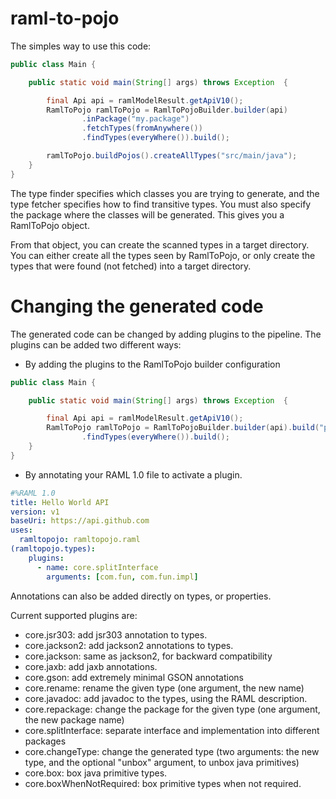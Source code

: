 # raml-to-pojo

The simples way to use this code:
```java
public class Main {

    public static void main(String[] args) throws Exception  {

        final Api api = ramlModelResult.getApiV10();
        RamlToPojo ramlToPojo = RamlToPojoBuilder.builder(api)
                .inPackage("my.package")
                .fetchTypes(fromAnywhere())
                .findTypes(everyWhere()).build();

        ramlToPojo.buildPojos().createAllTypes("src/main/java");
    }
}
```

The type finder specifies which classes you are trying to generate, and the type fetcher specifies how to find transitive 
types. You must also specify the package where the classes will be generated. This gives you a RamlToPojo object.

From that object, you can create the scanned types in a target directory.  You can either create all the types seen by RamlToPojo,
or only create the types that were found (not fetched) into a target directory.  

# Changing the generated code

The generated code can be changed by adding plugins to the pipeline.  The plugins can be added two different ways:

* By adding the plugins to the RamlToPojo builder configuration
```java
public class Main {

    public static void main(String[] args) throws Exception  {

        final Api api = ramlModelResult.getApiV10();
        RamlToPojo ramlToPojo = RamlToPojoBuilder.builder(api).build("plugin1", "plugin2")
                .findTypes(everyWhere()).build();
    }
}
```
* By annotating your RAML 1.0 file to activate a plugin.
```yaml
#%RAML 1.0
title: Hello World API
version: v1
baseUri: https://api.github.com
uses:
  ramltopojo: ramltopojo.raml
(ramltopojo.types):
    plugins:
      - name: core.splitInterface
        arguments: [com.fun, com.fun.impl]
```
Annotations can also be added directly on types, or properties.

Current supported plugins are:
* core.jsr303: add jsr303 annotation to types.
* core.jackson2: add jackson2 annotations to types.
* core.jackson:  same as jackson2, for backward compatibility
* core.jaxb: add jaxb annotations.
* core.gson: add extremely minimal GSON annotations
* core.rename:  rename the given type (one argument, the new name)
* core.javadoc: add javadoc to the types, using the RAML description.
* core.repackage: change the package for the given type (one argument, the new package name)
* core.splitInterface:  separate interface and implementation into different packages
* core.changeType: change the generated type (two arguments:  the new type, and the optional "unbox" argument, to unbox java primitives)
* core.box: box java primitive types.
* core.boxWhenNotRequired:  box primitive types when not required.
